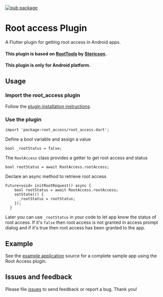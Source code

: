 [![pub package](https://img.shields.io/pub/v/root_access.svg)](https://pub.dartlang.org/packages/root_access)

# Root access Plugin
A Flutter plugin for getting root access in Android apps.

#### This plugin is based on [RootTools](https://github.com/Stericson/RootTools) by [Stericson](https://github.com/Stericson).

#### This plugin is only for Android platform. 

## Usage

### Import  the root_access plugin
Follow the [plugin installation instructions](https://pub.dartlang.org/packages/root_access#-installing-tab-).

### Use the plugin
```
import 'package:root_access/root_access.dart';
```

Define a bool variable and assign a value
```
bool _rootStatus = false;
```

The ```RootAccess``` class provides a getter to get root access and status
```
bool rootStatus = await RootAccess.rootAccess;
```

Declare an async method to retrieve root access
```
Future<void> initRootRequest() async {
    bool rootStatus = await RootAccess.rootAccess;
    setState(() {
      _rootStatus = rootStatus;
    });
  }
```

Later you can use ```_rootStatus``` in your code to let app know the status of root access.
If it's ```false``` then root access is not granted in access prompt dialog and if it's true then root access has been granted to the app.  
## Example

See the [example application](https://github.com/amitkhairnar44/root_access/tree/master/example) source
for a complete sample app using the Root Access plugin.

## Issues and feedback

Please file [issues](https://github.com/amitkhairnar44/root_access/issues/new)
to send feedback or report a bug. Thank you!